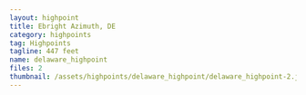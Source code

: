 ```yaml
---
layout: highpoint
title: Ebright Azimuth, DE
category: highpoints
tag: Highpoints
tagline: 447 feet
name: delaware_highpoint
files: 2
thumbnail: /assets/highpoints/delaware_highpoint/delaware_highpoint-2.jpg
---
```

